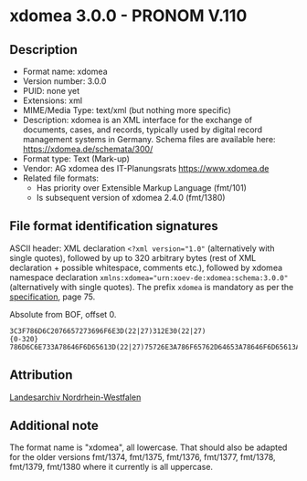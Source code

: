 # xdomea 3.0.0 - PRONOM V.110

## Description

* Format name: xdomea
* Version number: 3.0.0
* PUID: none yet
* Extensions: xml
* MIME/Media Type: text/xml (but nothing more specific)
* Description: xdomea is an XML interface for the exchange of documents, cases,
  and records, typically used by digital record management systems in Germany.
  Schema files are available here: https://xdomea.de/schemata/300/
* Format type: Text (Mark-up)
* Vendor: AG xdomea des IT-Planungsrats https://www.xdomea.de
* Related file formats:
  * Has priority over Extensible Markup Language (fmt/101)
  * Is subsequent version of xdomea 2.4.0 (fmt/1380)

## File format identification signatures

ASCII header: XML declaration `<?xml version="1.0"` (alternatively with single
quotes), followed by up to 320 arbitrary bytes (rest of XML declaration +
possible whitespace, comments etc.), followed by xdomea namespace declaration
`xmlns:xdomea="urn:xoev-de:xdomea:schema:3.0.0"` (alternatively with single
quotes). The prefix `xdomea` is mandatory as per the
[specification](https://www.xrepository.de/api/xrepository/urn:xoev-de:xdomea:kosit:standard:xdomea_3.0.0:dokument:Spezifikation_xdomea_3.0.0),
page 75.

Absolute from BOF, offset 0.

    3C3F786D6C2076657273696F6E3D(22|27)312E30(22|27)
    {0-320}
    786D6C6E733A78646F6D65613D(22|27)75726E3A786F65762D64653A78646F6D65613A736368656D613A332E302E30(22|27)

## Attribution

[Landesarchiv Nordrhein-Westfalen](https://www.nationalarchives.gov.uk/PRONOM/Vendor/proVendorSearch.aspx?status=detailReport&id=232)

## Additional note

The format name is "xdomea", all lowercase. That should also be adapted for the
older versions fmt/1374, fmt/1375, fmt/1376, fmt/1377, fmt/1378, fmt/1379,
fmt/1380 where it currently is all uppercase.

